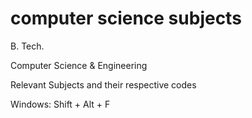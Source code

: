 # computer science subjects

B. Tech.

Computer Science & Engineering

Relevant Subjects and their respective codes

Windows: Shift + Alt + F
